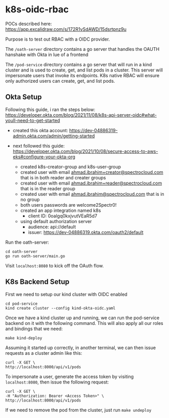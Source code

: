 # k8s-oidc-rbac
POCs described here: https://app.excalidraw.com/s/172R1vSdAWD/15dsrtpnz9u

Purpose is to test out RBAC with a OIDC provider.

The `/oath-server` directory contains a go server that handles the OAUTH hanshake with Okta in lue of a frontend

The `/pod-service` directory contains a go server that will run in a kind cluster and is used to create, get, and list pods in a cluster.
This server will impersonate users that invoke its endpoints. K8s native RBAC will ensure only authorized users can create, get, and list pods.

## Okta Setup

Following this guide, i ran the steps below: https://developer.okta.com/blog/2021/11/08/k8s-api-server-oidc#what-youll-need-to-get-started

- created this okta account: https://dev-04886319-admin.okta.com/admin/getting-started

- next followed this guide: https://developer.okta.com/blog/2021/10/08/secure-access-to-aws-eks#configure-your-okta-org
    - created k8s-creator-group and k8s-user-group
    - created user with email ahmad.ibrahim+creator@spectrocloud.com that is in both reader and creater groups
    - created user with email ahmad.ibrahim+reader@spectrocloud.com that is in the reader group
    - created user with email ahmad.ibrahim@spectrocloud.com that is in no group
    - both users passwords are welcome2Spectr0!
    - created an app integration named k8s
        - client ID: 0oalgq0kxjvutVEaR5d7
    - using default authorization server
        - audience: api://default
        - issuer: https://dev-04886319.okta.com/oauth2/default

Run the oath-server:
```
cd oath-server
go run oath-server/main.go
```

Visit `localhost:8080` to kick off the OAuth flow.

## K8s Backend Setup

First we need to setup our kind cluster with OIDC enabled
```
cd pod-service
kind create cluster --config kind-okta-oidc.yaml
```

Once we have a kind cluster up and running, we can run the pod-service backend on it with the following command. This will also apply all our roles and bindings that we need:
```
make kind-deploy
```

Assuming it started up correctly, in another terminal, we can then issue requests as a cluster admin like this:
```
curl -X GET \
http://localhost:8000/api/v1/pods
```

To impersonate a user, generate the access token by visiting `localhost:8080`, then issue the following request:
```
curl -X GET \
-H "Authorization: Bearer <Access Token>" \
http://localhost:8000/api/v1/pods
```

If we need to remove the pod from the cluster, just run `make undeploy`
